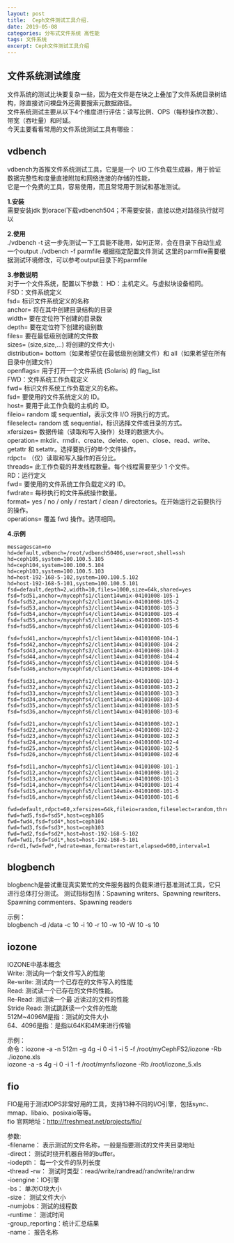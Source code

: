 ```yaml
---
layout: post
title:  Ceph文件测试工具介绍.
date: 2019-05-08
categories: 分布式文件系统 高性能
tags: 文件系统
excerpt: Ceph文件测试工具介绍
---
```


文件系统测试维度
------
文件系统的测试比块要复杂一些，因为在文件是在块之上叠加了文件系统目录树结构，除直接访问裸盘外还需要搜索元数据路径。     
文件系统测试主要从以下4个维度进行评估：读写比例、OPS（每秒操作次数）、带宽（吞吐量）和时延。     
今天主要看看常用的文件系统测试工具有哪些：     


vdbench
------
vdbench为首推文件系统测试工具，它是是一个 I/O 工作负载生成器，用于验证数据完整性和度量直接附加和网络连接的存储的性能，    
它是一个免费的工具，容易使用，而且常常用于测试和基准测试。    

**1.安装**     
需要安装jdk
到oracel下载vdbench504；不需要安装，直接以绝对路径执行就可以

**2.使用**    
./vdbench -t 
这一步先测试一下工具能不能用，如何正常，会在目录下自动生成一个output
./vdbench -f parmfile
根据指定配置文件测试
这里的parmfile需要根据测试环境修改，可以参考output目录下的parmfile

**3.参数说明**    
对于一个文件系统，配置以下参数： 
HD：主机定义。与虚拟块设备相同。     
FSD：文件系统定义     
fsd= 标识文件系统定义的名称     
anchor= 将在其中创建目录结构的目录     
width= 要在定位符下创建的目录数     
depth= 要在定位符下创建的级别数     
files= 要在最低级别创建的文件数    
sizes= (size,size,...) 将创建的文件大小     
distribution= bottom（如果希望仅在最低级别创建文件）和 all（如果希望在所有目录中创建文件）     
openflags= 用于打开一个文件系统 (Solaris) 的 flag_list     
FWD：文件系统工作负载定义      
fwd= 标识文件系统工作负载定义的名称。      
fsd= 要使用的文件系统定义的 ID。     
host= 要用于此工作负载的主机的 ID。      
fileio= random 或 sequential，表示文件 I/O 将执行的方式。     
fileselect= random 或 sequential，标识选择文件或目录的方式。     
xfersizes= 数据传输（读取和写入操作）处理的数据大小。     
operation= mkdir、rmdir、create、delete、open、close、read、write、getattr 和 setattr。选择要执行的单个文件操作。    
rdpct= （仅）读取和写入操作的百分比。     
threads= 此工作负载的并发线程数量。每个线程需要至少 1 个文件。     
RD：运行定义     
fwd= 要使用的文件系统工作负载定义的 ID。     
fwdrate= 每秒执行的文件系统操作数量。    
format= yes / no / only / restart / clean / directories。在开始运行之前要执行的操作。    
operations= 覆盖 fwd 操作。选项相同。     

**4.示例**
```
messagescan=no
hd=default,vdbench=/root/vdbench50406,user=root,shell=ssh
hd=ceph105,system=100.100.5.105
hd=ceph104,system=100.100.5.104
hd=ceph103,system=100.100.5.103
hd=host-192-168-5-102,system=100.100.5.102
hd=host-192-168-5-101,system=100.100.5.101
fsd=default,depth=2,width=10,files=1000,size=64k,shared=yes
fsd=fsd51,anchor=/mycephfs1/client14wmix-04101008-105-1
fsd=fsd52,anchor=/mycephfs2/client14wmix-04101008-105-2
fsd=fsd53,anchor=/mycephfs3/client14wmix-04101008-105-3
fsd=fsd54,anchor=/mycephfs4/client14wmix-04101008-105-4
fsd=fsd55,anchor=/mycephfs5/client14wmix-04101008-105-5
fsd=fsd56,anchor=/mycephfs6/client14wmix-04101008-105-6

fsd=fsd41,anchor=/mycephfs1/client14wmix-04101008-104-1
fsd=fsd42,anchor=/mycephfs2/client14wmix-04101008-104-2
fsd=fsd43,anchor=/mycephfs3/client14wmix-04101008-104-3
fsd=fsd44,anchor=/mycephfs4/client14wmix-04101008-104-4
fsd=fsd45,anchor=/mycephfs5/client14wmix-04101008-104-5
fsd=fsd46,anchor=/mycephfs6/client14wmix-04101008-104-6

fsd=fsd31,anchor=/mycephfs1/client14wmix-04101008-103-1
fsd=fsd32,anchor=/mycephfs2/client14wmix-04101008-103-2
fsd=fsd33,anchor=/mycephfs3/client14wmix-04101008-103-3
fsd=fsd34,anchor=/mycephfs4/client14wmix-04101008-103-4
fsd=fsd35,anchor=/mycephfs5/client14wmix-04101008-103-5
fsd=fsd36,anchor=/mycephfs6/client14wmix-04101008-103-6

fsd=fsd21,anchor=/mycephfs1/client14wmix-04101008-102-1
fsd=fsd22,anchor=/mycephfs2/client14wmix-04101008-102-2
fsd=fsd23,anchor=/mycephfs3/client14wmix-04101008-102-3
fsd=fsd24,anchor=/mycephfs4/client14wmix-04101008-102-4
fsd=fsd25,anchor=/mycephfs5/client14wmix-04101008-102-5
fsd=fsd26,anchor=/mycephfs6/client14wmix-04101008-102-6

fsd=fsd11,anchor=/mycephfs1/client14wmix-04101008-101-1
fsd=fsd12,anchor=/mycephfs2/client14wmix-04101008-101-2
fsd=fsd13,anchor=/mycephfs3/client14wmix-04101008-101-3
fsd=fsd14,anchor=/mycephfs4/client14wmix-04101008-101-4
fsd=fsd15,anchor=/mycephfs5/client14wmix-04101008-101-5
fsd=fsd16,anchor=/mycephfs6/client14wmix-04101008-101-6

fwd=default,rdpct=60,xfersizes=64k,fileio=random,fileselect=random,threads=128
fwd=fwd5,fsd=fsd5*,host=ceph105
fwd=fwd4,fsd=fsd4*,host=ceph104
fwd=fwd3,fsd=fsd3*,host=ceph103
fwd=fwd2,fsd=fsd2*,host=host-192-168-5-102
fwd=fwd1,fsd=fsd1*,host=host-192-168-5-101
rd=rd1,fwd=fwd*,fwdrate=max,format=restart,elapsed=600,interval=1
```


blogbench
------
blogbench是尝试重现真实繁忙的文件服务器的负载来进行基准测试工具，它只进行总体打分测试。
测试指标包括：Spawning writers、Spawning rewriters、Spawning commenters、Spawning readers

示例：      
blogbench -d /data -c 10 -i 10 -r 10 -w 10 -W 10 -s 10      


iozone
------
IOZONE中基本概念     
Write: 测试向一个新文件写入的性能    
Re-write: 测试向一个已存在的文件写入的性能    
Read: 测试读一个已存在的文件的性能。     
Re-Read: 测试读一个最 近读过的文件的性能     
Stride Read: 测试跳跃读一个文件的性能     
512M~4096M是指：测试的文件大小    
64、4096是指：是指以64K和4M来进行传输   

示例：     
命令：iozone -a -n 512m -g 4g -i 0 -i 1 -i 5 -f /root/myCephFS2/iozone -Rb ./iozone.xls    
       iozone -a -s 4g -i 0 -i 1 -f /root/mynfs/iozone -Rb /root/iozone_5.xls   
       
fio
------
FIO是用于测试IOPS非常好用的工具，支持13种不同的I/O引擎，包括sync、mmap、libaio、posixaio等等。   
fio 官网地址：http://freshmeat.net/projects/fio/

参数:    
-filename：  表示测试的文件名称，一般是指要测试的文件夹目录地址    
-direct：  测试时绕开机器自带的buffer。   
-iodepth： 每一个文件的队列长度    
-thread -rw：     测试时类型：read/write/randread/randwrite/randrw    
-ioengine：IO引擎   
-bs：     单次IO块大小   
-size：    测试文件大小   
-numjobs：测试的线程数    
-runtime： 测试时间    
-group_reporting：统计汇总结果    
-name：	报告名称    


